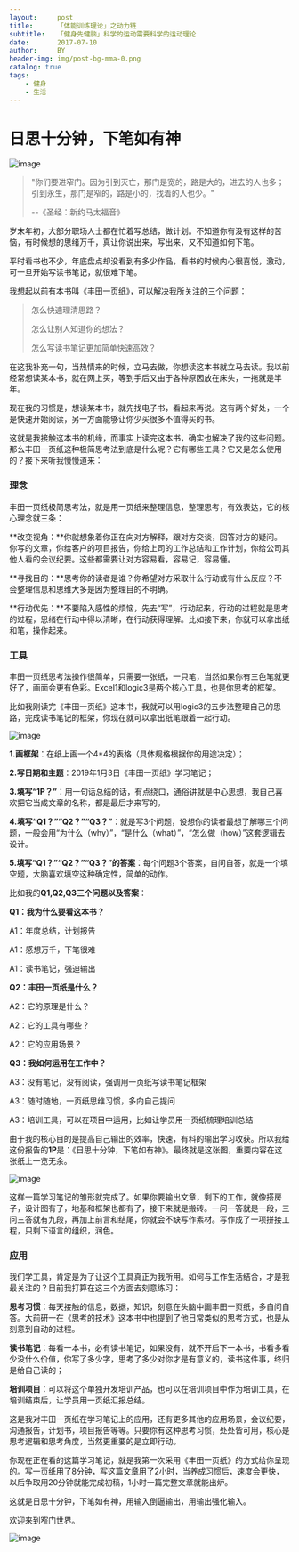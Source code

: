 ```yaml
---
layout:     post
title:      「体能训练理论」之动力链
subtitle:   「健身先健脑」科学的运动需要科学的运动理论
date:       2017-07-10
author:     BY
header-img: img/post-bg-mma-0.png
catalog: true
tags:
    - 健身
    - 生活
---
```




# 日思十分钟，下笔如有神

![image][image-1]

> "你们要进窄门。因为引到灭亡，那门是宽的，路是大的，进去的人也多；引到永生，那门是窄的，路是小的，找着的人也少。"
> 
> --《圣经：新约马太福音》


岁末年初，大部分职场人士都在忙着写总结，做计划。不知道你有没有这样的苦恼，有时候想的思绪万千，真让你说出来，写出来，又不知道如何下笔。

平时看书也不少，年底盘点却没看到有多少作品，看书的时候内心很喜悦，激动，可一旦开始写读书笔记，就很难下笔。

我想起以前有本书叫《丰田一页纸》，可以解决我所关注的三个问题：

> 怎么快速理清思路？
> 
> 怎么让别人知道你的想法？
> 
> 怎么写读书笔记更加简单快速高效？

在这我补充一句，当热情来的时候，立马去做，你想读这本书就立马去读。我以前经常想读某本书，就在网上买，等到手后又由于各种原因放在床头，一拖就是半年。

现在我的习惯是，想读某本书，就先找电子书，看起来再说。这有两个好处，一个是快速开始阅读，另一方面能够让你少买很多不值得买的书。

这就是我接触这本书的机缘，而事实上读完这本书，确实也解决了我的这些问题。那么丰田一页纸这种极简思考法到底是什么呢？它有哪些工具？它又是怎么使用的？接下来听我慢慢道来：

### 理念

丰田一页纸极简思考法，就是用一页纸来整理信息，整理思考，有效表达，它的核心理念就三条：

**改变视角：**你就想象着你正在向对方解释，跟对方交谈，回答对方的疑问。你写的文章，你给客户的项目报告，你给上司的工作总结和工作计划，你给公司其他人看的会议纪要。这些都需要让对方容易看，容易记，容易懂。

**寻找目的：**思考你的读者是谁？你希望对方采取什么行动或有什么反应？不会整理信息和思维大多是因为整理目的不明确。

**行动优先：**不要陷入感性的烦恼，先去“写”，行动起来，行动的过程就是思考的过程，思绪在行动中得以清晰，在行动获得理解。比如接下来，你就可以拿出纸和笔，操作起来。

### 工具

丰田一页纸思考法操作很简单，只需要一张纸，一只笔，当然如果你有三色笔就更好了，画面会更有色彩。Excel1和logic3是两个核心工具，也是你思考的框架。

比如我刚读完《丰田一页纸》这本书，我就可以用logic3的五步法整理自己的思路，完成读书笔记的框架，你现在就可以拿出纸笔跟着一起行动。

![image][image-2]

**1.画框架**：在纸上画一个4\*4的表格（具体规格根据你的用途决定）；

**2.写日期和主题**：2019年1月3日《丰田一页纸》学习笔记；

**3.填写“1P？”**：用一句话总结的话，有点绕口，通俗讲就是中心思想，我自己喜欢把它当成文章的名称，都是最后才来写的。

**4.填写“Q1？”“Q2？”“Q3？”**：就是写3个问题，设想你的读者最想了解哪三个问题，一般会用“为什么（why）”，“是什么（what）”，“怎么做（how）”这套逻辑去设计。

**5.填写“Q1？”“Q2？”“Q3？”的答案**：每个问题3个答案，自问自答，就是一个填空题，大脑喜欢填空这种确定性，简单的动作。

比如我的**Q1,Q2,Q3三个问题以及答案**：

**Q1：我为什么要看这本书？**

A1：年度总结，计划报告

A1：感想万千，下笔很难

A1：读书笔记，强迫输出

**Q2：丰田一页纸是什么？**

A2：它的原理是什么？

A2：它的工具有哪些？

A2：它的应用场景？

**Q3：我如何运用在工作中？**

A3：没有笔记，没有阅读，强调用一页纸写读书笔记框架

A3：随时随地，一页纸思维习惯，多向自己提问

A3：培训工具，可以在项目中运用，比如让学员用一页纸梳理培训总结

由于我的核心目的是提高自己输出的效率，快速，有料的输出学习收获。所以我给这份报告的**1P**是：《日思十分钟，下笔如有神》。最终就是这张图，重要内容在这张纸上一览无余。

![image][image-3]

这样一篇学习笔记的雏形就完成了。如果你要输出文章，剩下的工作，就像搭房子，设计图有了，地基和框架也都有了，接下来就是搬砖。一问一答就是一段，三问三答就有九段，再加上前言和结尾，你就会不缺写作素材。写作成了一项拼接工程，只剩下语言的组织，润色。

### 应用

我们学工具，肯定是为了让这个工具真正为我所用。如何与工作生活结合，才是我最关注的？目前我打算在这三个方面去刻意练习：

**思考习惯**：每天接触的信息，数据，知识，刻意在头脑中画丰田一页纸，多自问自答。大前研一在《思考的技术》这本书中也提到了他日常类似的思考方式，也是从刻意到自动的过程。

**读书笔记**：每看一本书，必有读书笔记，如果没有，就不开启下一本书，书看多看少没什么价值，你写了多少字，思考了多少对你才是有意义的，读书这件事，终归是给自己读的；

**培训项目**：可以将这个单独开发培训产品，也可以在培训项目中作为培训工具，在培训结束后，让学员用一页纸汇报总结。

这是我对丰田一页纸在学习笔记上的应用，还有更多其他的应用场景，会议纪要，沟通报告，计划书，项目报告等等。只要你有这种思考习惯，处处皆可用，核心是思考逻辑和思考角度，当然更重要的是立即行动。

你现在正在看的这篇学习笔记，就是我第一次采用《丰田一页纸》的方式给你呈现的。写一页纸用了8分钟，写这篇文章用了2小时，当养成习惯后，速度会更快，以后争取用20分钟就能完成初稿，1小时一篇完整文章就能出炉。

这就是日思十分钟，下笔如有神，用输入倒逼输出，用输出强化输入。

欢迎来到窄门世界。

![image][image-4]

[image-1]:	http://ww1.sinaimg.cn/large/0071ouepgy1fytq3g8vi7j30zk0k0gn6.jpg
[image-2]:	http://ww1.sinaimg.cn/large/0071ouepgy1fytaul1lpdj30hk0dx0ts.jpg
[image-3]:	http://ww1.sinaimg.cn/large/0071ouepgy1fytaaua1n8j30h70dnabg.jpg
[image-4]:	http://ww1.sinaimg.cn/mw690/0071ouepgy1fytopwvvb9j30k00zk4cj.jpg
